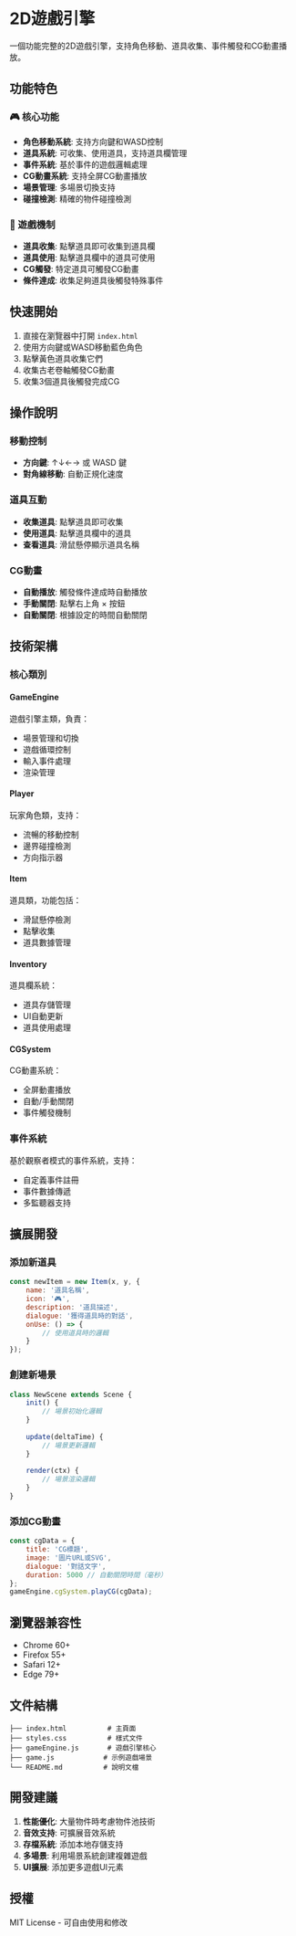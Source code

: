 # 2D遊戲引擎

一個功能完整的2D遊戲引擎，支持角色移動、道具收集、事件觸發和CG動畫播放。

## 功能特色

### 🎮 核心功能
- **角色移動系統**: 支持方向鍵和WASD控制
- **道具系統**: 可收集、使用道具，支持道具欄管理
- **事件系統**: 基於事件的遊戲邏輯處理
- **CG動畫系統**: 支持全屏CG動畫播放
- **場景管理**: 多場景切換支持
- **碰撞檢測**: 精確的物件碰撞檢測

### 🎯 遊戲機制
- **道具收集**: 點擊道具即可收集到道具欄
- **道具使用**: 點擊道具欄中的道具可使用
- **CG觸發**: 特定道具可觸發CG動畫
- **條件達成**: 收集足夠道具後觸發特殊事件

## 快速開始

1. 直接在瀏覽器中打開 `index.html`
2. 使用方向鍵或WASD移動藍色角色
3. 點擊黃色道具收集它們
4. 收集古老卷軸觸發CG動畫
5. 收集3個道具後觸發完成CG

## 操作說明

### 移動控制
- **方向鍵**: ↑↓←→ 或 WASD 鍵
- **對角線移動**: 自動正規化速度

### 道具互動
- **收集道具**: 點擊道具即可收集
- **使用道具**: 點擊道具欄中的道具
- **查看道具**: 滑鼠懸停顯示道具名稱

### CG動畫
- **自動播放**: 觸發條件達成時自動播放
- **手動關閉**: 點擊右上角 × 按鈕
- **自動關閉**: 根據設定的時間自動關閉

## 技術架構

### 核心類別

#### GameEngine
遊戲引擎主類，負責：
- 場景管理和切換
- 遊戲循環控制
- 輸入事件處理
- 渲染管理

#### Player
玩家角色類，支持：
- 流暢的移動控制
- 邊界碰撞檢測
- 方向指示器

#### Item
道具類，功能包括：
- 滑鼠懸停檢測
- 點擊收集
- 道具數據管理

#### Inventory
道具欄系統：
- 道具存儲管理
- UI自動更新
- 道具使用處理

#### CGSystem
CG動畫系統：
- 全屏動畫播放
- 自動/手動關閉
- 事件觸發機制

### 事件系統
基於觀察者模式的事件系統，支持：
- 自定義事件註冊
- 事件數據傳遞
- 多監聽器支持

## 擴展開發

### 添加新道具
```javascript
const newItem = new Item(x, y, {
    name: '道具名稱',
    icon: '🎮',
    description: '道具描述',
    dialogue: '獲得道具時的對話',
    onUse: () => {
        // 使用道具時的邏輯
    }
});
```

### 創建新場景
```javascript
class NewScene extends Scene {
    init() {
        // 場景初始化邏輯
    }
    
    update(deltaTime) {
        // 場景更新邏輯
    }
    
    render(ctx) {
        // 場景渲染邏輯
    }
}
```

### 添加CG動畫
```javascript
const cgData = {
    title: 'CG標題',
    image: '圖片URL或SVG',
    dialogue: '對話文字',
    duration: 5000 // 自動關閉時間（毫秒）
};
gameEngine.cgSystem.playCG(cgData);
```

## 瀏覽器兼容性

- Chrome 60+
- Firefox 55+
- Safari 12+
- Edge 79+

## 文件結構

```
├── index.html          # 主頁面
├── styles.css          # 樣式文件
├── gameEngine.js       # 遊戲引擎核心
├── game.js            # 示例遊戲場景
└── README.md          # 說明文檔
```

## 開發建議

1. **性能優化**: 大量物件時考慮物件池技術
2. **音效支持**: 可擴展音效系統
3. **存檔系統**: 添加本地存儲支持
4. **多場景**: 利用場景系統創建複雜遊戲
5. **UI擴展**: 添加更多遊戲UI元素

## 授權

MIT License - 可自由使用和修改
